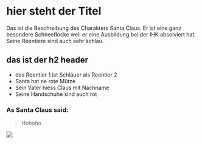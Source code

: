 # hier steht der Titel
Das ist die Beschreibung des Charakters Santa Claus. Er ist eine ganz besondere Schneeflocke weil er eine Ausbildung bei der IHK absolviert hat. Seine Reentiere sind auch sehr schlau.
## das ist der h2 header
* das Reentier 1 ist Schlauer als Reentier 2
* Santa hat ne rote Mütze
* Sein Vater hiess Claus mit Nachname
* Seine Handschuhe sind auch rot

### As Santa Claus said:
> Hohoho

<img src="https://commons.wikimedia.org/wiki/File:20121123_SantaClaus-Chicago.JPG"/>